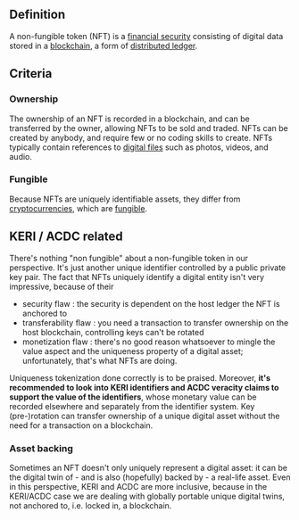 ## Definition
A non-fungible token (NFT) is a [financial security](https://en.wikipedia.org/wiki/Security_(finance)) consisting of digital data stored in a [blockchain](https://en.wikipedia.org/wiki/Blockchain), a form of [distributed ledger](https://en.wikipedia.org/wiki/Distributed_ledger). 

## Criteria
### Ownership
The ownership of an NFT is recorded in a blockchain, and can be transferred by the owner, allowing NFTs to be sold and traded. NFTs can be created by anybody, and require few or no coding skills to create. NFTs typically contain references to [digital files](https://en.wikipedia.org/wiki/Digital_file) such as photos, videos, and audio. 

### Fungible
Because NFTs are uniquely identifiable assets, they differ from [cryptocurrencies](https://en.wikipedia.org/wiki/Cryptocurrencies), which are [fungible](https://en.wikipedia.org/wiki/Fungibility).

## KERI / ACDC related
There's nothing "non fungible" about a non-fungible token in our perspective. It's just another unique identifier controlled by a public private key pair. The fact that NFTs uniquely identify a digital entity isn't very impressive, because of their
- security flaw : the security is dependent on the host ledger the NFT is anchored to
- transferability flaw : you need a transaction to transfer ownership on the host blockchain, controlling keys can't be rotated
- monetization flaw : there's no good reason whatsoever to mingle the value aspect and the uniqueness property of a digital asset; unfortunately, that's what NFTs are doing.

Uniqueness tokenization done correctly is to be praised. Moreover, **it's recommended to look into KERI identifiers and ACDC veracity claims to support the value of the identifiers**, whose monetary value can be recorded elsewhere and separately from the identifier system. Key (pre-)rotation can transfer ownership of a unique digital asset without the need for a transaction on a blockchain.

### Asset backing
Sometimes an NFT doesn't only uniquely represent a digital asset: it can be the digital twin of - and is also (hopefully) backed by - a real-life asset. Even in this perspective, KERI and ACDC are more inclusive, because in the KERI/ACDC case we are dealing with globally portable unique digital twins, not anchored to, i.e. locked in, a blockchain.
